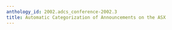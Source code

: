 ```yaml
---
anthology_id: 2002.adcs_conference-2002.3
title: Automatic Categorization of Announcements on the ASX
---
```

